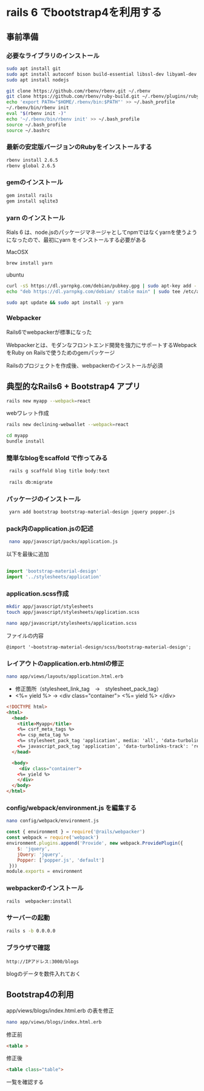 # rails 6 でbootstrap4を利用する


## 事前準備

### 必要なライブラリのインストール

```bash
sudo apt install git
sudo apt install autoconf bison build-essential libssl-dev libyaml-dev libreadline6-dev zlib1g-dev libncurses5-dev libffi-dev libgdbm5 libgdbm-dev
sudo apt install nodejs

git clone https://github.com/rbenv/rbenv.git ~/.rbenv
git clone https://github.com/rbenv/ruby-build.git ~/.rbenv/plugins/ruby-build
echo 'export PATH="$HOME/.rbenv/bin:$PATH"' >> ~/.bash_profile
~/.rbenv/bin/rbenv init  
eval "$(rbenv init -)"
echo '~/.rbenv/bin/rbenv init' >> ~/.bash_profile
source ~/.bash_profile
source ~/.bashrc

```

### 最新の安定版バージョンのRubyをインストールする

```bash
rbenv install 2.6.5
rbenv global 2.6.5
```

### gemのインストール

```bash
gem install rails
gem install sqlite3
```

### yarn のインストール

Rials 6 は、node.jsのパッケージマネージャとしてnpmではなくyarnを使うようになったので、最初にyarn をインストールする必要がある


MacOSX
```bash
brew install yarn
```

ubuntu

```bash
curl -sS https://dl.yarnpkg.com/debian/pubkey.gpg | sudo apt-key add -
echo "deb https://dl.yarnpkg.com/debian/ stable main" | sudo tee /etc/apt/sources.list.d/yarn.list

sudo apt update && sudo apt install -y yarn
```

### Webpacker

Rails6でwebpackerが標準になった

Webpackerとは、モダンなフロントエンド開発を強力にサポートするWebpackをRuby on Railsで使うためのgemパッケージ

Railsのプロジェクトを作成後、webpackerのインストールが必須

## 典型的なRails6 + Bootstrap4 アプリ




```bash
rails new myapp --webpack=react
```

webワレット作成

```bash
rails new declining-webwallet --webpack=react
```

```bash
cd myapp
bundle install
```


### 簡単なblogをscaffold で作ってみる


```bash
 rails g scaffold blog title body:text
 
 rails db:migrate

```

### パッケージのインストール

```bash
 yarn add bootstrap bootstrap-material-design jquery popper.js
```
 
### pack内のapplication.jsの記述
 
```bash
 nano app/javascript/packs/application.js
```
 
 以下を最後に追加
 
``` app/javascripts/pack/application.js
 
import 'bootstrap-material-design'
import '../stylesheets/application'
```

### application.scss作成

```bash
mkdir app/javascript/stylesheets
touch app/javascript/stylesheets/application.scss
```

```bash
nano app/javascript/stylesheets/application.scss
```

ファイルの内容

```
@import '~bootstrap-material-design/scss/bootstrap-material-design';
```

### レイアウトのapplication.erb.htmlの修正

```bash
nano app/views/layouts/application.html.erb
```

* 修正箇所（stylesheet_link_tag　→　stylesheet_pack_tag）
*  <%= yield %> →
    \<div class="container">
    <%= yield %>
    \</div>


```html
<!DOCTYPE html>
<html>
  <head>
    <title>Myapp</title>
    <%= csrf_meta_tags %>
    <%= csp_meta_tag %>
    <%= stylesheet_pack_tag 'application', media: 'all', 'data-turbolinks-track': 'reload' %>
    <%= javascript_pack_tag 'application', 'data-turbolinks-track': 'reload' %>
  </head>

  <body>
　   <div class="container">
    <%= yield %>
    </div>
  </body>
</html>

```

### config/webpack/environment.js を編集する

```bash
nano config/webpack/environment.js
```

```javascript
const { environment } = require('@rails/webpacker')
const webpack = require('webpack')
environment.plugins.append('Provide', new webpack.ProvidePlugin({
    $: 'jquery',
    jQuery: 'jquery',
    Popper: ['popper.js', 'default']
 }))
module.exports = environment
```

### webpackerのインストール

```bash
rails  webpacker:install
```


### サーバーの起動


```bash
rails s -b 0.0.0.0
```

### ブラウザで確認

```url
http://IPアドレス:3000/blogs
```

blogのデータを数件入れておく

## Bootstrap4の利用


 app/views/blogs/index.html.erb の表を修正

```bash
nano app/views/blogs/index.html.erb 
```


修正前

```html
<table >
```

修正後

```html
<table class="table">
```

一覧を確認する


